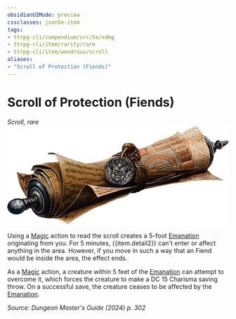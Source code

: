 ```yaml
---
obsidianUIMode: preview
cssclasses: json5e-item
tags:
- ttrpg-cli/compendium/src/5e/xdmg
- ttrpg-cli/item/rarity/rare
- ttrpg-cli/item/wondrous/scroll
aliases: 
- "Scroll of Protection (Fiends)"
---
```

# Scroll of Protection (Fiends)
*Scroll, rare*  
![](3-Mechanics/CLI/items/img/scroll-of-protection.webp#right)


Using a [Magic](3-Mechanics/CLI/rules/actions.md#Magic) action to read the scroll creates a 5-foot [Emanation](3-Mechanics/CLI/rules/variant-rules/emanation-area-of-effect-xphb.md) originating from you. For 5 minutes, {{item.detail2}} can't enter or affect anything in the area. However, if you move in such a way that an Fiend would be inside the area, the effect ends.

As a [Magic](3-Mechanics/CLI/rules/actions.md#Magic) action, a creature within 5 feet of the [Emanation](3-Mechanics/CLI/rules/variant-rules/emanation-area-of-effect-xphb.md) can attempt to overcome it, which forces the creature to make a DC 15 Charisma saving throw. On a successful save, the creature ceases to be affected by the [Emanation](3-Mechanics/CLI/rules/variant-rules/emanation-area-of-effect-xphb.md).

*Source: Dungeon Master's Guide (2024) p. 302*